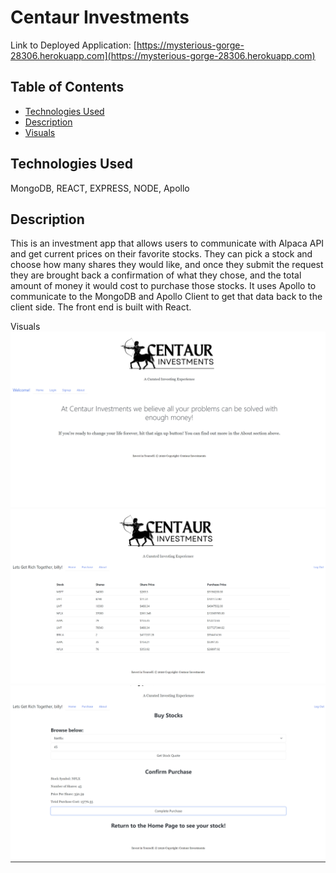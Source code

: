 # Centaur Investments

Link to Deployed Application: [https://mysterious-gorge-28306.herokuapp.com](https://mysterious-gorge-28306.herokuapp.com)

## Table of Contents
- [Technologies Used](#technologies-used)
- [Description](#description)
- [Visuals](#visuals)

## Technologies Used
MongoDB, REACT, EXPRESS, NODE, Apollo

## Description
This is an investment app that allows users to communicate with Alpaca API and get current prices on their favorite stocks. They can pick a stock and choose how many shares they would like, and once they submit the request they are brought back a confirmation of what they chose, and the total amount of money it would cost to purchase those stocks. It uses Apollo to communicate to the MongoDB and Apollo Client to get that data back to the client side. The front end is built with React.

Visuals
![screenshot](./Centaur01.png)
![screenshot](./Centaur02.png)
![screenshot](./Centaur03.png)